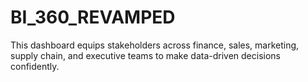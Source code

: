 # BI_360_REVAMPED
This dashboard equips stakeholders across finance, sales, marketing, supply chain, and executive teams to make data-driven decisions confidently.

